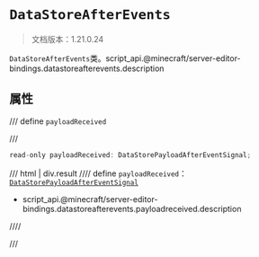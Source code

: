# `DataStoreAfterEvents`

> 文档版本：1.21.0.24

`DataStoreAfterEvents`类。script_api.@minecraft/server-editor-bindings.datastoreafterevents.description

## 属性

/// define
`payloadReceived`


///

```js
read-only payloadReceived: DataStorePayloadAfterEventSignal;
```

/// html | div.result
//// define
`payloadReceived`：[`DataStorePayloadAfterEventSignal`](./datastorepayloadaftereventsignal.md)

- script_api.@minecraft/server-editor-bindings.datastoreafterevents.payloadreceived.description


////

///

